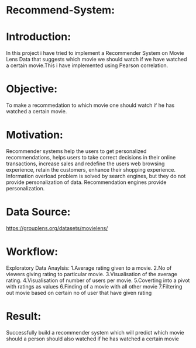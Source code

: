 # Recommend-System:
# Introduction:
In this project i have tried to implement a Recommender System on Movie Lens Data that suggests which movie we should watch if 
we have watched a certain movie.This i have implemented using Pearson correlation.
# Objective:
To make a recommedation to which movie one should watch if he has watched a certain movie.
# Motivation:
Recommender systems help the users to get personalized recommendations, helps users to take correct decisions in their online transactions, increase sales and redefine the users web browsing experience, retain the customers, enhance their shopping experience. Information overload problem is solved by search engines, but they do not provide personalization of data. Recommendation engines provide personalization. 
# Data Source:
https://grouplens.org/datasets/movielens/
# Workflow:
  Exploratory Data Anaylsis:
   1.Average rating given to a movie.
   2.No of viewers giving rating to particular movie.
   3.Visualisation of the average rating.
   4.Visualisation of number of users per movie.
   5.Coverting into a pivot with ratings as values
   6.Finding of a movie with all other movie
   7.Filtering out movie based on certain no of user that have given rating
# Result:
Successfully build a recommender system which will predict which movie should a person should also watched if he has watched a certain movie
  
